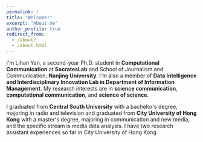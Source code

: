 ```yaml
---
permalink: /
title: "Welcome!"
excerpt: "About me"
author_profile: true
redirect_from: 
  - /about/
  - /about.html
---
```



I'm Lihan Yan, a second-year Ph.D. student in **Computational Communication** at **SocratesLab** and School of Journalism and Communication, **Nanjing University**. I'm also a member of **Data Intelligence and Interdisciplinary Innovation Lab in Department of Information Management**. My research interests are in **science communication**, **computational communication**, and **science of science**.

I graduated from **Central South University** with a bachelor's degree, majoring in radio and television and graduated from **City University of Hong Kong** with a master's degree, majoring in communication and new media, and the specific stream is media data analysis.  I have two research assistant experiences so far in City University of Hong Kong.
